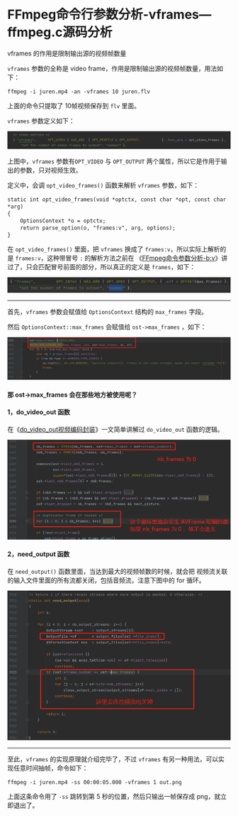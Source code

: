 # FFmpeg命令行参数分析-vframes—ffmpeg.c源码分析

<div id="meta-description---">vframes 的作用是限制输出源的视频帧数量</div>

`vframes` 参数的全称是 video frame，作用是限制输出源的视频帧数量，用法如下：

```
ffmpeg -i juren.mp4 -an -vframes 10 juren.flv
```

上面的命令只提取了 10帧视频保存到 `flv` 里面。

`vframes` 参数定义如下：

![1-1](cmd_arg_vframes\1-1.png)

上图中，`vframes` 参数有`OPT_VIDEO` 与 `OPT_OUTPUT` 两个属性，所以它是作用于输出的参数，只对视频生效。

定义中，会调 `opt_video_frames()` 函数来解析 `vframes` 参数，如下：

```
static int opt_video_frames(void *optctx, const char *opt, const char *arg)
{
    OptionsContext *o = optctx;
    return parse_option(o, "frames:v", arg, options);
}
```

在 `opt_video_frames()` 里面，把 `vframes` 换成了 `frames:v`，所以实际上解析的是  `frames:v`，这种带冒号 `:` 的解析方法之前在 《[FFmpeg命令参数分析-b:v](https://ffmpeg.xianwaizhiyin.net/ffmpeg/cmd_arg_bv.html)》讲过了，只会匹配冒号前面的部分，所以真正的定义是 `frames`，如下：

![1-2](cmd_arg_vframes\1-2.png)

---

首先，`vframes` 参数会赋值给 `OptionsContext` 结构的 `max_frames` 字段。

然后 `OptionsContext::max_frames` 会赋值给 `ost->max_frames` ，如下：

![1-3](cmd_arg_vframes\1-3.png)

#### 那 ost->max_frames 会在那些地方被使用呢？

#### 1，do_video_out 函数

在《[do_video_out视频编码封装](https://ffmpeg.xianwaizhiyin.net/ffmpeg/do_video_out.html)》一文简单讲解过 `do_video_out` 函数的逻辑。

![1-4](cmd_arg_vframes\1-4.png)

#### 2，need_output 函数

在 `need_output()` 函数里面，当达到最大的视频帧数的时候，就会把 视频流关联的输入文件里面的所有流都关闭，包括音频流，注意下图中的 for 循环。

![1-5](cmd_arg_vframes\1-5.png)

---

至此，`vframes` 的实现原理就介绍完毕了，不过 `vframes` 有另一种用法，可以实现任意时间抽帧，命令如下：

```
ffmpeg -i juren.mp4 -ss 00:00:05.000 -vframes 1 out.png
```

上面这条命令用了 `-ss` 跳转到第 5 秒的位置，然后只输出一帧保存成 png，就立即退出了。
